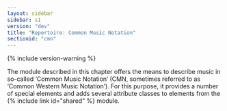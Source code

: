 ```yaml
---
layout: sidebar
sidebar: s1
version: "dev"
title: "Repertoire: Common Music Notation"
sectionid: "cmn"
---
```


{% include version-warning %}

The module described in this chapter offers the means to describe music in so-called ‘Common Music Notation’ (CMN, sometimes referred to as ‘Common Western Music Notation’). For this purpose, it provides a number of special elements and adds several attribute classes to elements from the {% include link id="shared" %} module.
